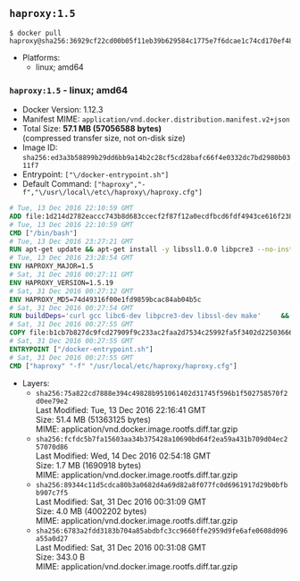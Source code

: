 ## `haproxy:1.5`

```console
$ docker pull haproxy@sha256:36929cf22cd00b05f11eb39b629584c1775e7f6dcae1c74cd170ef485833773d
```

-	Platforms:
	-	linux; amd64

### `haproxy:1.5` - linux; amd64

-	Docker Version: 1.12.3
-	Manifest MIME: `application/vnd.docker.distribution.manifest.v2+json`
-	Total Size: **57.1 MB (57056588 bytes)**  
	(compressed transfer size, not on-disk size)
-	Image ID: `sha256:ed3a3b58899b29dd6bb9a14b2c28cf5cd28bafc66f4e0332dc7bd2980b0311f7`
-	Entrypoint: `["\/docker-entrypoint.sh"]`
-	Default Command: `["haproxy","-f","\/usr\/local\/etc\/haproxy\/haproxy.cfg"]`

```dockerfile
# Tue, 13 Dec 2016 22:10:59 GMT
ADD file:1d214d2782eaccc743b8d683ccecf2f87f12a0ecdfbcd6fdf4943ce616f23870 in / 
# Tue, 13 Dec 2016 22:10:59 GMT
CMD ["/bin/bash"]
# Tue, 13 Dec 2016 23:27:21 GMT
RUN apt-get update && apt-get install -y libssl1.0.0 libpcre3 --no-install-recommends && rm -rf /var/lib/apt/lists/*
# Tue, 13 Dec 2016 23:28:54 GMT
ENV HAPROXY_MAJOR=1.5
# Sat, 31 Dec 2016 00:27:11 GMT
ENV HAPROXY_VERSION=1.5.19
# Sat, 31 Dec 2016 00:27:12 GMT
ENV HAPROXY_MD5=74d49316f00e1fd9859bcac84ab04b5c
# Sat, 31 Dec 2016 00:27:54 GMT
RUN buildDeps='curl gcc libc6-dev libpcre3-dev libssl-dev make' 	&& set -x 	&& apt-get update && apt-get install -y $buildDeps --no-install-recommends && rm -rf /var/lib/apt/lists/* 	&& curl -SL "http://www.haproxy.org/download/${HAPROXY_MAJOR}/src/haproxy-${HAPROXY_VERSION}.tar.gz" -o haproxy.tar.gz 	&& echo "${HAPROXY_MD5}  haproxy.tar.gz" | md5sum -c 	&& mkdir -p /usr/src/haproxy 	&& tar -xzf haproxy.tar.gz -C /usr/src/haproxy --strip-components=1 	&& rm haproxy.tar.gz 	&& make -C /usr/src/haproxy 		TARGET=linux2628 		USE_PCRE=1 PCREDIR= 		USE_OPENSSL=1 		USE_ZLIB=1 		all 		install-bin 	&& mkdir -p /usr/local/etc/haproxy 	&& cp -R /usr/src/haproxy/examples/errorfiles /usr/local/etc/haproxy/errors 	&& rm -rf /usr/src/haproxy 	&& apt-get purge -y --auto-remove $buildDeps
# Sat, 31 Dec 2016 00:27:55 GMT
COPY file:b1cb7b827dc9fcd27909f9c233ac2faa2d7534c25992fa5f3402d22503666d6d in / 
# Sat, 31 Dec 2016 00:27:55 GMT
ENTRYPOINT ["/docker-entrypoint.sh"]
# Sat, 31 Dec 2016 00:27:55 GMT
CMD ["haproxy" "-f" "/usr/local/etc/haproxy/haproxy.cfg"]
```

-	Layers:
	-	`sha256:75a822cd7888e394c49828b951061402d31745f596b1f502758570f2d0ee79e2`  
		Last Modified: Tue, 13 Dec 2016 22:16:41 GMT  
		Size: 51.4 MB (51363125 bytes)  
		MIME: application/vnd.docker.image.rootfs.diff.tar.gzip
	-	`sha256:fcfdc5b7fa15603aa34b375428a10690bd64f2ea59a431b709d04ec257070d86`  
		Last Modified: Wed, 14 Dec 2016 02:54:18 GMT  
		Size: 1.7 MB (1690918 bytes)  
		MIME: application/vnd.docker.image.rootfs.diff.tar.gzip
	-	`sha256:89344c11d5cdca80b3a0682d4a69d82a8f077fc0d6961917d29b0bfbb907c7f5`  
		Last Modified: Sat, 31 Dec 2016 00:31:09 GMT  
		Size: 4.0 MB (4002202 bytes)  
		MIME: application/vnd.docker.image.rootfs.diff.tar.gzip
	-	`sha256:6783a2fdd3183b704a85abdbfc3cc9660ffe2959d9fe6afe0608d096a55a0d27`  
		Last Modified: Sat, 31 Dec 2016 00:31:08 GMT  
		Size: 343.0 B  
		MIME: application/vnd.docker.image.rootfs.diff.tar.gzip
